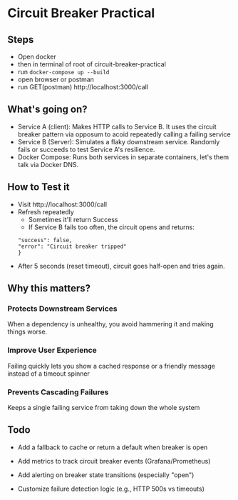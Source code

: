 # Circuit Breaker Practical

## Steps

- Open docker
- then in terminal of root of circuit-breaker-practical
- run `docker-compose up --build`
- open browser or postman
- run GET(postman) http://localhost:3000/call

## What's going on?

- Service A (client): Makes HTTP calls to Service B. It uses the circuit breaker pattern via opposum to acoid repeatedly calling a failing service
- Service B (Server): Simulates a flaky downstream service. Randomly fails or succeeds to test Service A's resilience.
- Docker Compose: Runs both services in separate containers, let's them talk via Docker DNS.

## How to Test it

- Visit http://localhost:3000/call
- Refresh repeatedly
  - Sometimes it'll return Success
  - If Service B fails too often, the circuit opens and returns:
  ```{
  "success": false,
  "error": "Circuit breaker tripped"
  }
  ```
- After 5 seconds (reset timeout), circuit goes half-open and tries again.

## Why this matters?

### Protects Downstream Services

When a dependency is unhealthy, you avoid hammering it and making things worse.

### Improve User Experience

Failing quickly lets you show a cached response or a friendly message instead of a timeout spinner

### Prevents Cascading Failures

Keeps a single failing service from taking down the whole system

## Todo

- Add a fallback to cache or return a default when breaker is open

- Add metrics to track circuit breaker events (Grafana/Prometheus)

- Add alerting on breaker state transitions (especially "open")

- Customize failure detection logic (e.g., HTTP 500s vs timeouts)

